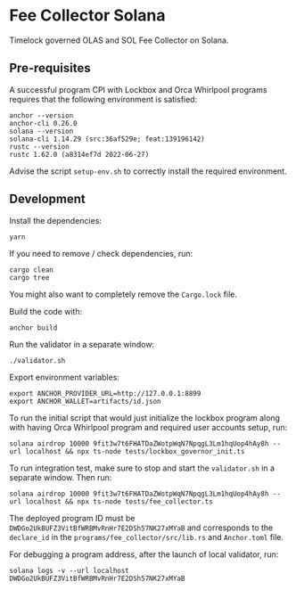 # Fee Collector Solana
Timelock governed OLAS and SOL Fee Collector on Solana.

## Pre-requisites
A successful program CPI with Lockbox and Orca Whirlpool programs requires that the following environment is satisfied:
```
anchor --version
anchor-cli 0.26.0
solana --version
solana-cli 1.14.29 (src:36af529e; feat:139196142)
rustc --version
rustc 1.62.0 (a8314ef7d 2022-06-27)
```

Advise the script `setup-env.sh` to correctly install the required environment.

## Development
Install the dependencies:
```
yarn
```

If you need to remove / check dependencies, run:
```
cargo clean
cargo tree
```

You might also want to completely remove the `Cargo.lock` file.

Build the code with:
```
anchor build
```

Run the validator in a separate window:
```
./validator.sh
```

Export environment variables:
```
export ANCHOR_PROVIDER_URL=http://127.0.0.1:8899
export ANCHOR_WALLET=artifacts/id.json
```

To run the initial script that would just initialize the lockbox program along with having Orca Whirlpool program
and required user accounts setup, run:
```
solana airdrop 10000 9fit3w7t6FHATDaZWotpWqN7NpqgL3Lm1hqUop4hAy8h --url localhost && npx ts-node tests/lockbox_governor_init.ts
```

To run integration test, make sure to stop and start the `validator.sh` in a separate window. Then run:
```
solana airdrop 10000 9fit3w7t6FHATDaZWotpWqN7NpqgL3Lm1hqUop4hAy8h --url localhost && npx ts-node tests/fee_collector.ts
```

The deployed program ID must be `DWDGo2UkBUFZ3VitBfWRBMvRnHr7E2DSh57NK27xMYaB` and corresponds to the `declare_id`
in the `programs/fee_collector/src/lib.rs` and `Anchor.toml` file.

For debugging a program address, after the launch of local validator, run:
```
solana logs -v --url localhost DWDGo2UkBUFZ3VitBfWRBMvRnHr7E2DSh57NK27xMYaB
```
